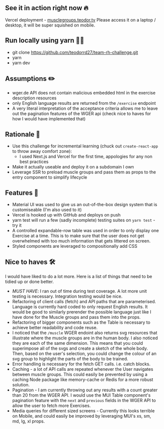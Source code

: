 ## See it in action right now 🔥
Vercel deployment - [musclegroups.teodor.tv](https://musclegroups.teodor.tv)
Please access it on a laptop / desktop, it will be super squished on mobile.

## Run locally using yarn 🧑‍💻
- git clone https://github.com/teodorrd27/team-rh-challenge.git
- yarn
- yarn dev

## Assumptions ✏️
- wger.de API does not contain malicious embedded html in the exercise description resources
- only English language results are returned from the `/exercise` endpoint
- A very literal interpretation of the acceptance criteria allows me to leave out the pagination features of the WGER api (check nice to haves for how I would have implemented that)

## Rationale 🧠
- Use this challenge for incremental learning (chuck out `create-react-app` to throw away comfort zone):
  - I used Next.js and Vercel for the first time, appologies for any non best practices
- Make it actually useable and deploy it on a subdomain I own
- Leverage SSR to preload muscle groups and pass them as props to the entry component to simplify lifecycle

## Features 💫
- Material UI was used to give us an out-of-the-box design system that is customiseable (I'm also used to it)
- Vercel is hooked up with GitHub and deploys on push
- yarn test will run a few (sadly incomplete) testing suites on `yarn test` - try it
- A controlled expandable-row table was used in order to only display one Exercise at a time. This is to make sure that the user does not get overwhelmed with too much information that gets littered on screen.
- Styled components are leveraged to compositionally add CSS

## Nice to haves 🛠
I would have liked to do a lot more. Here is a list of things that need to be tidied up or done better.
- *MUST HAVE*: I ran out of time during test coverage. A lot more unit testing is necessary. Integration testing would be nice.
- Refactoring of client calls (fetch) and API paths that are parameterised. Language is currently hard coded to only request English results. It would be good to similarly prerender the possible language just like I have done for the Muscle groups and pass them into the props.
- Refactoring of bigger components such as the Table is necessary to achieve better readability and code reuse.
- I noticed that the `/muscle` WGER endoint also returns svg resources that illustrate where the muscle groups are in the human body. I also noticed they are each of the same dimension. This means that you could superimpose all of the svgs and create a sketch of the whole body. Then, based on the user's selection, you could change the colour of an svg group to highlight the parts of the body to be trained.
- Error handling is necessary for the fetch GET calls. i.e. catch blocks.
- Caching - a lot of API calls are repeated whenever the User navigates between muscle groups. This could easily be prevented by using a caching Node package like memory-cache or Redis for a more robust solution.
- Pagination - I am currently throwing out any results with a count greater than 20 from the WGER API. I would use the MUI Table component's pagination feature with the `next` and `previous` fields in the WGER API to allow the user to fetch more Exercises.
- Media queries for different sized screens - Currently this looks terrible on Mobile, and could easily be improved by leveraging MUI's xs, sm, md, lg, xl props.
